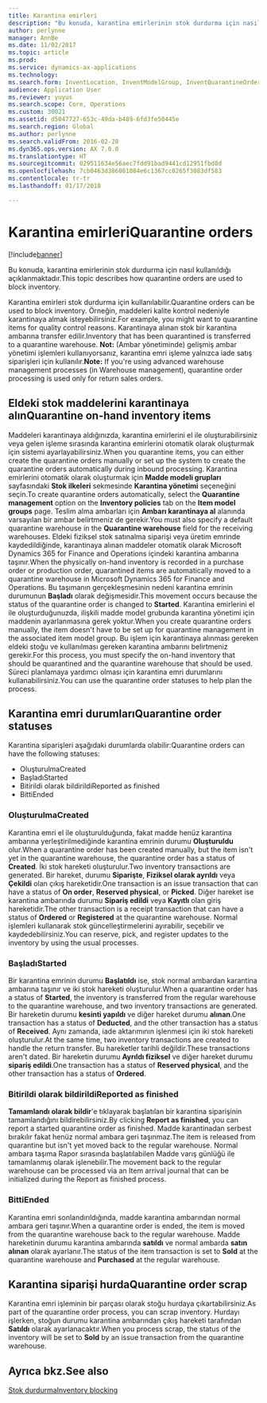 ```yaml
---
title: Karantina emirleri
description: "Bu konuda, karantina emirlerinin stok durdurma için nasıl kullanıldığı açıklanmaktadır."
author: perlynne
manager: AnnBe
ms.date: 11/02/2017
ms.topic: article
ms.prod: 
ms.service: dynamics-ax-applications
ms.technology: 
ms.search.form: InventLocation, InventModelGroup, InventQuarantineOrder, InventQuarantineParmEnd, InventQuarantineParmReportFinished, InventQuarantineParmStartUp, InventTrans
audience: Application User
ms.reviewer: yuyus
ms.search.scope: Core, Operations
ms.custom: 30021
ms.assetid: d5047727-653c-49da-b489-6fd3fe50445e
ms.search.region: Global
ms.author: perlynne
ms.search.validFrom: 2016-02-28
ms.dyn365.ops.version: AX 7.0.0
ms.translationtype: HT
ms.sourcegitcommit: 029511634e56aec7fdd91bad9441cd12951fbd8d
ms.openlocfilehash: 7cb0463d386081084e6c1367cc0265f3083df583
ms.contentlocale: tr-tr
ms.lasthandoff: 01/17/2018

---
```


# <a name="quarantine-orders"></a><span data-ttu-id="d105b-103">Karantina emirleri</span><span class="sxs-lookup"><span data-stu-id="d105b-103">Quarantine orders</span></span>

[!include[banner](../includes/banner.md)]


<span data-ttu-id="d105b-104">Bu konuda, karantina emirlerinin stok durdurma için nasıl kullanıldığı açıklanmaktadır.</span><span class="sxs-lookup"><span data-stu-id="d105b-104">This topic describes how quarantine orders are used to block inventory.</span></span>

<span data-ttu-id="d105b-105">Karantina emirleri stok durdurma için kullanılabilir.</span><span class="sxs-lookup"><span data-stu-id="d105b-105">Quarantine orders can be used to block inventory.</span></span> <span data-ttu-id="d105b-106">Örneğin, maddeleri kalite kontrol nedeniyle karantinaya almak isteyebilirsiniz.</span><span class="sxs-lookup"><span data-stu-id="d105b-106">For example, you might want to quarantine items for quality control reasons.</span></span> <span data-ttu-id="d105b-107">Karantinaya alınan stok bir karantina ambarına transfer edilir.</span><span class="sxs-lookup"><span data-stu-id="d105b-107">Inventory that has been quarantined is transferred to a quarantine warehouse.</span></span> <span data-ttu-id="d105b-108">**Not:** (Ambar yönetiminde) gelişmiş ambar yönetimi işlemleri kullanıyorsanız, karantina emri işleme yalnızca iade satış siparişleri için kullanılır.</span><span class="sxs-lookup"><span data-stu-id="d105b-108">**Note:** If you're using advanced warehouse management processes (in Warehouse management), quarantine order processing is used only for return sales orders.</span></span>

## <a name="quarantine-on-hand-inventory-items"></a><span data-ttu-id="d105b-109">Eldeki stok maddelerini karantinaya alın</span><span class="sxs-lookup"><span data-stu-id="d105b-109">Quarantine on-hand inventory items</span></span>
<span data-ttu-id="d105b-110">Maddeleri karantinaya aldığınızda, karantina emirlerini el ile oluşturabilirsiniz veya gelen işleme sırasında karantina emirlerini otomatik olarak oluşturmak için sistemi ayarlayabilirsiniz.</span><span class="sxs-lookup"><span data-stu-id="d105b-110">When you quarantine items, you can either create the quarantine orders manually or set up the system to create the quarantine orders automatically during inbound processing.</span></span> <span data-ttu-id="d105b-111">Karantina emirlerini otomatik olarak oluşturmak için **Madde modeli grupları** sayfasındaki **Stok ilkeleri** sekmesinde **Karantina yönetimi** seçeneğini seçin.</span><span class="sxs-lookup"><span data-stu-id="d105b-111">To create quarantine orders automatically, select the **Quarantine management** option on the **Inventory policies** tab on the **Item model groups** page.</span></span> <span data-ttu-id="d105b-112">Teslim alma ambarları için **Ambarı karantinaya al** alanında varsayılan bir ambar belirtmeniz de gerekir.</span><span class="sxs-lookup"><span data-stu-id="d105b-112">You must also specify a default quarantine warehouse in the **Quarantine warehouse** field for the receiving warehouses.</span></span> <span data-ttu-id="d105b-113">Eldeki fiziksel stok satınalma siparişi veya üretim emrinde kaydedildiğinde, karantinaya alınan maddeler otomatik olarak Microsoft Dynamics 365 for Finance and Operations içindeki karantina ambarına taşınır.</span><span class="sxs-lookup"><span data-stu-id="d105b-113">When the physically on-hand inventory is recorded in a purchase order or production order, quarantined items are automatically moved to a quarantine warehouse in Microsoft Dynamics 365 for Finance and Operations.</span></span> <span data-ttu-id="d105b-114">Bu taşımanın gerçekleşmesinin nedeni karantina emrinin durumunun **Başladı** olarak değişmesidir.</span><span class="sxs-lookup"><span data-stu-id="d105b-114">This movement occurs because the status of the quarantine order is changed to **Started**.</span></span> <span data-ttu-id="d105b-115">Karantina emirlerini el ile oluşturduğunuzda, ilişkili madde model grubunda karantina yönetimi için maddenin ayarlanmasına gerek yoktur.</span><span class="sxs-lookup"><span data-stu-id="d105b-115">When you create quarantine orders manually, the item doesn't have to be set up for quarantine management in the associated item model group.</span></span> <span data-ttu-id="d105b-116">Bu işlem için karantinaya alınması gereken eldeki stoğu ve kullanılması gereken karantina ambarını belirtmeniz gerekir.</span><span class="sxs-lookup"><span data-stu-id="d105b-116">For this process, you must specify the on-hand inventory that should be quarantined and the quarantine warehouse that should be used.</span></span> <span data-ttu-id="d105b-117">Süreci planlamaya yardımcı olması için karantina emri durumlarını kullanabilirsiniz.</span><span class="sxs-lookup"><span data-stu-id="d105b-117">You can use the quarantine order statuses to help plan the process.</span></span>

## <a name="quarantine-order-statuses"></a><span data-ttu-id="d105b-118">Karantina emri durumları</span><span class="sxs-lookup"><span data-stu-id="d105b-118">Quarantine order statuses</span></span>
<span data-ttu-id="d105b-119">Karantina siparişleri aşağıdaki durumlarda olabilir:</span><span class="sxs-lookup"><span data-stu-id="d105b-119">Quarantine orders can have the following statuses:</span></span>

-   <span data-ttu-id="d105b-120">Oluşturulma</span><span class="sxs-lookup"><span data-stu-id="d105b-120">Created</span></span>
-   <span data-ttu-id="d105b-121">Başladı</span><span class="sxs-lookup"><span data-stu-id="d105b-121">Started</span></span>
-   <span data-ttu-id="d105b-122">Bitirildi olarak bildirildi</span><span class="sxs-lookup"><span data-stu-id="d105b-122">Reported as finished</span></span>
-   <span data-ttu-id="d105b-123">Bitti</span><span class="sxs-lookup"><span data-stu-id="d105b-123">Ended</span></span>

### <a name="created"></a><span data-ttu-id="d105b-124">Oluşturulma</span><span class="sxs-lookup"><span data-stu-id="d105b-124">Created</span></span>

<span data-ttu-id="d105b-125">Karantina emri el ile oluşturulduğunda, fakat madde henüz karantina ambarına yerleştirilmediğinde karantina emrinin durumu **Oluşturuldu** olur.</span><span class="sxs-lookup"><span data-stu-id="d105b-125">When a quarantine order has been created manually, but the item isn't yet in the quarantine warehouse, the quarantine order has a status of **Created**.</span></span> <span data-ttu-id="d105b-126">İki stok hareketi oluşturulur.</span><span class="sxs-lookup"><span data-stu-id="d105b-126">Two inventory transactions are generated.</span></span> <span data-ttu-id="d105b-127">Bir hareket, durumu **Siparişte**, **Fiziksel olarak ayrıldı** veya **Çekildi** olan çıkış hareketidir.</span><span class="sxs-lookup"><span data-stu-id="d105b-127">One transaction is an issue transaction that can have a status of **On order**, **Reserved physical**, or **Picked**.</span></span> <span data-ttu-id="d105b-128">Diğer hareket ise karantina ambarında durumu **Sipariş edildi** veya **Kayıtlı** olan giriş hareketidir.</span><span class="sxs-lookup"><span data-stu-id="d105b-128">The other transaction is a receipt transaction that can have a status of **Ordered** or **Registered** at the quarantine warehouse.</span></span> <span data-ttu-id="d105b-129">Normal işlemleri kullanarak stok güncelleştirmelerini ayırabilir, seçebilir ve kaydedebilirsiniz.</span><span class="sxs-lookup"><span data-stu-id="d105b-129">You can reserve, pick, and register updates to the inventory by using the usual processes.</span></span>

### <a name="started"></a><span data-ttu-id="d105b-130">Başladı</span><span class="sxs-lookup"><span data-stu-id="d105b-130">Started</span></span>

<span data-ttu-id="d105b-131">Bir karantina emrinin durumu **Başlatıldı** ise, stok normal ambardan karantina ambarına taşınır ve iki stok hareketi oluşturulur.</span><span class="sxs-lookup"><span data-stu-id="d105b-131">When a quarantine order has a status of **Started**, the inventory is transferred from the regular warehouse to the quarantine warehouse, and two inventory transactions are generated.</span></span> <span data-ttu-id="d105b-132">Bir hareketin durumu **kesinti yapıldı** ve diğer hareket durumu **alınan**.</span><span class="sxs-lookup"><span data-stu-id="d105b-132">One transaction has a status of **Deducted**, and the other transaction has a status of **Received**.</span></span> <span data-ttu-id="d105b-133">Aynı zamanda, iade aktarımının işlenmesi için iki stok hareketi oluşturulur.</span><span class="sxs-lookup"><span data-stu-id="d105b-133">At the same time, two inventory transactions are created to handle the return transfer.</span></span> <span data-ttu-id="d105b-134">Bu hareketler tarihli değildir.</span><span class="sxs-lookup"><span data-stu-id="d105b-134">These transactions aren't dated.</span></span> <span data-ttu-id="d105b-135">Bir hareketin durumu **Ayrıldı fiziksel** ve diğer hareket durumu **sipariş edildi**.</span><span class="sxs-lookup"><span data-stu-id="d105b-135">One transaction has a status of **Reserved physical**, and the other transaction has a status of **Ordered**.</span></span>

### <a name="reported-as-finished"></a><span data-ttu-id="d105b-136">Bitirildi olarak bildirildi</span><span class="sxs-lookup"><span data-stu-id="d105b-136">Reported as finished</span></span>

<span data-ttu-id="d105b-137">**Tamamlandı olarak bildir**'e tıklayarak başlatılan bir karantina siparişinin tamamlandığını bildirebilirsiniz.</span><span class="sxs-lookup"><span data-stu-id="d105b-137">By clicking **Report as finished**, you can report a started quarantine order as finished.</span></span> <span data-ttu-id="d105b-138">Madde karantinadan serbest bırakılır fakat henüz normal ambara geri taşınmaz.</span><span class="sxs-lookup"><span data-stu-id="d105b-138">The item is released from quarantine but isn't yet moved back to the regular warehouse.</span></span> <span data-ttu-id="d105b-139">Normal ambara taşıma Rapor sırasında başlatılabilen Madde varış günlüğü ile tamamlanmış olarak işlenebilir.</span><span class="sxs-lookup"><span data-stu-id="d105b-139">The movement back to the regular warehouse can be processed via an Item arrival journal that can be initialized during the Report as finished process.</span></span>

### <a name="ended"></a><span data-ttu-id="d105b-140">Bitti</span><span class="sxs-lookup"><span data-stu-id="d105b-140">Ended</span></span>

<span data-ttu-id="d105b-141">Karantina emri sonlandırıldığında, madde karantina ambarından normal ambara geri taşınır.</span><span class="sxs-lookup"><span data-stu-id="d105b-141">When a quarantine order is ended, the item is moved from the quarantine warehouse back to the regular warehouse.</span></span> <span data-ttu-id="d105b-142">Madde hareketinin durumu karantina ambarında **satıldı** ve normal ambarda **satın alınan** olarak ayarlanır.</span><span class="sxs-lookup"><span data-stu-id="d105b-142">The status of the item transaction is set to **Sold** at the quarantine warehouse and **Purchased** at the regular warehouse.</span></span>

## <a name="quarantine-order-scrap"></a><span data-ttu-id="d105b-143">Karantina siparişi hurda</span><span class="sxs-lookup"><span data-stu-id="d105b-143">Quarantine order scrap</span></span>
<span data-ttu-id="d105b-144">Karantina emri işleminin bir parçası olarak stoğu hurdaya çıkartabilirsiniz.</span><span class="sxs-lookup"><span data-stu-id="d105b-144">As part of the quarantine order process, you can scrap inventory.</span></span> <span data-ttu-id="d105b-145">Hurdayı işlerken, stoğun durumu karantina ambarından çıkış hareketi tarafından **Satıldı** olarak ayarlanacaktır.</span><span class="sxs-lookup"><span data-stu-id="d105b-145">When you process scrap, the status of the inventory will be set to **Sold** by an issue transaction from the quarantine warehouse.</span></span>

<a name="see-also"></a><span data-ttu-id="d105b-146">Ayrıca bkz.</span><span class="sxs-lookup"><span data-stu-id="d105b-146">See also</span></span>
--------

[<span data-ttu-id="d105b-147">Stok durdurma</span><span class="sxs-lookup"><span data-stu-id="d105b-147">Inventory blocking</span></span>](inventory-blocking.md)

